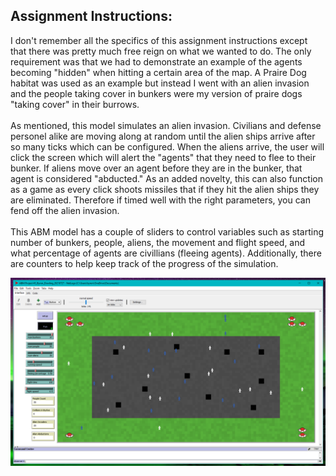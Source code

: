 ## Assignment Instructions:
I don't remember all the specifics of this assignment instructions except that there was pretty much free reign on what we wanted to do. The only requirement was that we had to demonstrate an example of the agents becoming "hidden" when hitting a certain area of the map. A Praire Dog habitat was used as an example but instead I went with an alien invasion and the people taking cover in bunkers were my version of praire dogs "taking cover" in their burrows.\
\
As mentioned, this model simulates an alien invasion. Civilians and defense personel alike are moving along at random until the alien ships arrive after so many ticks which can be configured. When the aliens arrive, the user will click the screen which will alert the "agents" that they need to flee to their bunker. If aliens move over an agent before they are in the bunker, that agent is considered "abducted." As an added novelty, this can also function as a game as every click shoots missiles that if they hit the alien ships they are eliminated. Therefore if timed well with the right parameters, you can fend off the alien invasion.\
\
This ABM model has a couple of sliders to control variables such as starting number of bunkers, people, aliens, the movement and flight speed, and what percentage of agents are civillians (fleeing agents). Additionally, there are counters to help keep track of the progress of the simulation.

![img1](https://github.com/Byron-Dowling/4553-Agent-Based-Modelling/blob/main/Assignments/Assignment%203/ABM%20P3.PNG?raw=true)
